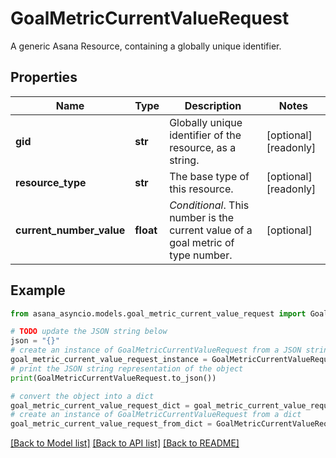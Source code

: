 # GoalMetricCurrentValueRequest

A generic Asana Resource, containing a globally unique identifier.

## Properties

Name | Type | Description | Notes
------------ | ------------- | ------------- | -------------
**gid** | **str** | Globally unique identifier of the resource, as a string. | [optional] [readonly] 
**resource_type** | **str** | The base type of this resource. | [optional] [readonly] 
**current_number_value** | **float** | *Conditional*. This number is the current value of a goal metric of type number. | [optional] 

## Example

```python
from asana_asyncio.models.goal_metric_current_value_request import GoalMetricCurrentValueRequest

# TODO update the JSON string below
json = "{}"
# create an instance of GoalMetricCurrentValueRequest from a JSON string
goal_metric_current_value_request_instance = GoalMetricCurrentValueRequest.from_json(json)
# print the JSON string representation of the object
print(GoalMetricCurrentValueRequest.to_json())

# convert the object into a dict
goal_metric_current_value_request_dict = goal_metric_current_value_request_instance.to_dict()
# create an instance of GoalMetricCurrentValueRequest from a dict
goal_metric_current_value_request_from_dict = GoalMetricCurrentValueRequest.from_dict(goal_metric_current_value_request_dict)
```
[[Back to Model list]](../README.md#documentation-for-models) [[Back to API list]](../README.md#documentation-for-api-endpoints) [[Back to README]](../README.md)


